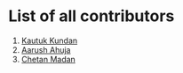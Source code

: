 # List of all contributors

1. [Kautuk Kundan](https://github.com/kautukkundan)
2. [Aarush Ahuja](https://github.com/arush15june)
3. [Chetan Madan](https://github.com/ChetanMadan)